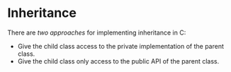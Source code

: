 # Inheritance

There are *two approaches* for implementing inheritance in C:

* Give the child class access to the private implementation of
  the parent class.
* Give the child class only access to the public API of the
  parent class.
